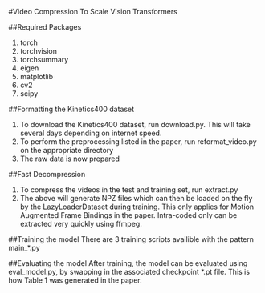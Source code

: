 #Video Compression To Scale Vision Transformers


##Required Packages
1. torch
2. torchvision
3. torchsummary
4. eigen
5. matplotlib
6. cv2
7. scipy


##Formatting the Kinetics400 dataset
1. To download the Kinetics400 dataset, run download.py. This will take several days depending on internet speed.
2. To perform the preprocessing listed in the paper, run reformat_video.py on the appropriate directory
3. The raw data is now prepared

##Fast Decompression
1. To compress the videos in the test and training set, run extract.py
2. The above will generate NPZ files which can then be loaded on the fly by the LazyLoaderDataset during training. This only applies for Motion Augmented Frame Bindings in the paper. Intra-coded only can be extracted very quickly using ffmpeg. 

##Training the model
There are 3 training scripts availible with the pattern main_*.py 

##Evaluating the model
After training, the model can be evaluated using eval_model.py, by swapping in the associated checkpoint *.pt file. This is how Table 1 was generated in the paper. 